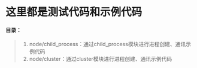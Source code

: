 # 这里都是测试代码和示例代码

#### 目录：
> 1. node/child_process：通过child_process模块进行进程创建、通讯示例代码
> 2. node/cluster：通过cluster模块进行进程创建、通讯示例代码
